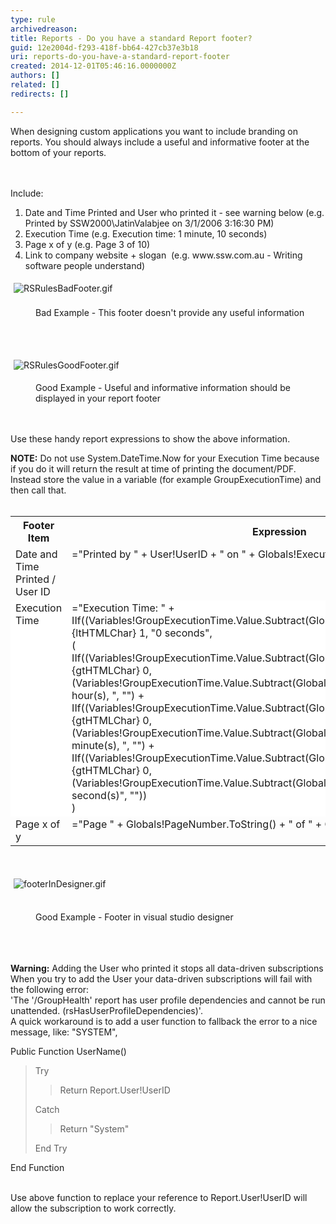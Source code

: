 ```yaml
---
type: rule
archivedreason: 
title: Reports - Do you have a standard Report footer?
guid: 12e2004d-f293-418f-bb64-427cb37e3b18
uri: reports-do-you-have-a-standard-report-footer
created: 2014-12-01T05:46:16.0000000Z
authors: []
related: []
redirects: []

---
```



<p>When designing custom applications you want to include branding on reports. 
                    You should always include a useful and informative footer at the bottom of your reports.<br></p>
<br><excerpt class='endintro'></excerpt><br>
<div>Include&#58;</div><ol><li>​​Date and Time Printed and User who printed it - see warning below (e.g. Printed by SSW2000\JatinValabjee on 3/1/2006 3&#58;16&#58;30 PM)<br></li><li>Execution Time (e.g. Execution time&#58; 1 minute, 10 seconds)<br></li><li>Page x of y (e.g. Page 3 of 10)<br></li><li>Link to company website + slogan&#160; (e.g. www.ssw.com.au - Writing software people understand)<br></li></ol><div>
   <img alt="RSRulesBadFooter.gif" src="/SiteAssets/reports-do-you-have-a-standard-report-footer/RSRulesBadFooter.gif" style="margin&#58;5px;" />
   <br>&#160;</div><dd class="ssw15-rteElement-FigureBad">Bad Example - This footer doesn't provide any useful information </dd><p>
   <br>&#160;</p><p>
   <img alt="RSRulesGoodFooter.gif" src="/SiteAssets/reports-do-you-have-a-standard-report-footer/RSRulesGoodFooter.gif" style="margin&#58;5px;" />&#160;</p><dd class="ssw15-rteElement-FigureGood">Good Example - Useful and informative information should be displayed in your report footer</dd><div class="ssw15-rteElement-FigureGood">
   <br>&#160;</div><p>Use these handy report expressions to show the above information.</p><p><strong>NOTE&#58;</strong> Do not&#160;use System.DateTime.Now​ for your Execution Time because if you do it will return the result at time of printing the document/PDF.&#160; Instead store the value in a variable (for example GroupExecutionTime) and then call that.<br><br></p><table class="clsSSWTable" border="0" cellspacing="0" cellpadding="5"><tbody><tr><th>Footer Item</th><th>Expression</th><th>Sample Output</th></tr><tr><td valign="top">Date and Time Printed / User ID</td><td valign="top">=&quot;Printed by &quot; + User!UserID + &quot; on &quot; + 
                            Globals!ExecutionTime.ToString()</td><td valign="top">Printed by SSW2000\JatinValabjee on 3/1/2006 3&#58;16&#58;30 PM</td></tr><tr style="background-color&#58;white;"><td valign="top">Execution Time</td><td valign="top">
                            =&quot;Execution Time&#58; &quot; +<br>
                            IIf((Variables!GroupExecutionTime.Value.Subtract(Globals!ExecutionTime).TotalSeconds {ltHTMLChar} 1, &quot;0 
                            seconds&quot;,
                            <br>
                            (<br>
                            IIf((Variables!GroupExecutionTime.Value.Subtract(Globals!ExecutionTime).Hours {gtHTMLChar} 0, (Variables!GroupExecutionTime.Value.Subtract(Globals!ExecutionTime).Hours &amp; &quot; hour(s), &quot;, &quot;&quot;) +<br>
                            IIf((Variables!GroupExecutionTime.Value.Subtract(Globals!ExecutionTime).Minutes {gtHTMLChar} 0, (Variables!GroupExecutionTime.Value.Subtract(Globals!ExecutionTime).Minutes &amp; &quot; minute(s), &quot;, 
                            &quot;&quot;) +<br>
                            IIf((Variables!GroupExecutionTime.Value.Subtract(Globals!ExecutionTime).Seconds {gtHTMLChar} 0, (Variables!GroupExecutionTime.Value.Subtract(Globals!ExecutionTime).Seconds &amp; &quot; second(s)&quot;, &quot;&quot;))<br>
                            )
                        </td><td valign="top">Execution time&#58; 1 minute, 10 seconds</td></tr><tr><td valign="top">
                            Page x of y
                        </td><td valign="top">
                            =&quot;Page &quot; + Globals!PageNumber.ToString() + &quot; of &quot; + 
                            Globals!TotalPages.ToString()</td><td valign="top">
                            Page 3 of 10</td></tr></tbody></table>​​​
<br><p></p><p><img alt="footerInDesigner.gif" src="/SiteAssets/reports-do-you-have-a-standard-report-footer/footerInDesigner.gif" style="margin&#58;5px;" /><br>&#160;</p><dd class="ssw15-rteElement-FigureGood">Good Example - Footer in visual studio designer</dd><div><br>&#160;</div><p><br><strong>Warning&#58;</strong> Adding the User who printed it stops all data-driven subscriptions 
   <br>When you try to add the User your data-driven subscriptions will fail with the following error&#58;<br>'The '/GroupHealth' report has user profile dependencies and cannot be run unattended. (rsHasUserProfileDependencies)'. 
   <br>A quick workaround is to add a user function to fallback the error to a nice message, like&#58; &quot;SYSTEM&quot;, 
   </p><p class="ssw15-rteElement-GreyBox"><div dir="ltr"> Public Function UserName()</div><blockquote dir="ltr" style="margin-right&#58;0px;"><div>Try</div><blockquote dir="ltr" style="margin-right&#58;0px;"><div>Return Report.User!UserID</div></blockquote><div dir="ltr">Catch<br></div><blockquote dir="ltr" style="margin-right&#58;0px;"><div dir="ltr">Return &quot;System&quot;<br> </div></blockquote><div dir="ltr">End Try</div></blockquote><div dir="ltr">End Function 
&#160;&#160; </div></p><p>
   <br>Use above function to replace your reference to Report.User!UserID will allow the subscription to work correctly. 
   <br></p>


